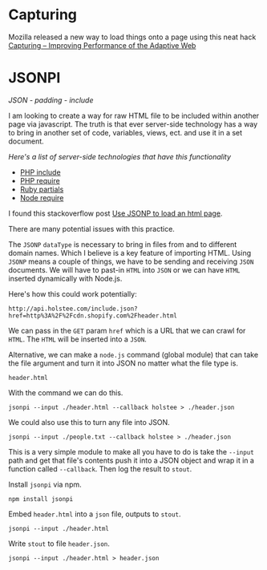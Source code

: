 # Capturing

Mozilla released a new way to load things onto a page using this neat hack [Capturing – Improving Performance of the Adaptive Web](https://hacks.mozilla.org/2013/03/capturing-improving-performance-of-the-adaptive-web/?utm_source=blog&utm_medium=hackernews&utm_campaign=capturing)

# JSONPI

_JSON - padding - include_

I am looking to create a way for raw HTML file to be included within another page via javascript. The truth is that ever server-side technology has a way to bring in another set of code, variables, views, ect. and use it in a set document.

_Here's a list of server-side technologies that have this functionality_

* [PHP include](http://php.net/manual/en/function.include.php)
* [PHP require](http://www.php.net/manual/en/function.require.php)
* [Ruby partials](http://api.rubyonrails.org/v2.3.8/classes/ActionView/Partials.html)
* [Node require](http://nodejs.org/api/modules.html#modules_module_require_id)

I found this stackoverflow post [Use JSONP to load an html page](http://stackoverflow.com/questions/7531823/use-jsonp-to-load-an-html-page).

There are many potential issues with this practice.

The `JSONP` `dataType` is necessary to bring in files from and to different domain names. Which I believe is a key feature of importing HTML. Using `JSONP` means a couple of things, we have to be sending and receiving `JSON` documents. We will have to past-in `HTML` into `JSON` or we can have `HTML` inserted dynamically with Node.js.

Here's how this could work potentially:

    http://api.holstee.com/include.json?href=http%3A%2F%2Fcdn.shopify.com%2Fheader.html

We can pass in the `GET` param `href` which is a URL that we can crawl for `HTML`. The `HTML` will be inserted into a `JSON`.

Alternative, we can make a `node.js` command (global module) that can take the file argument and turn it into JSON no matter what the file type is.

    header.html

With the command we can do this.

    jsonpi --input ./header.html --callback holstee > ./header.json

We could also use this to turn any file into JSON.

    jsonpi --input ./people.txt --callback holstee > ./header.json

This is a very simple module to make all you have to do is take the `--input` path and get that file's contents push it into a JSON object and wrap it in a function called `--callback`. Then log the result to `stout`. 

Install `jsonpi` via npm.

    npm install jsonpi

Embed `header.html` into a `json` file, outputs to `stout`.

    jsonpi --input ./header.html

Write `stout` to file `header.json`.

    jsonpi --input ./header.html > header.json
